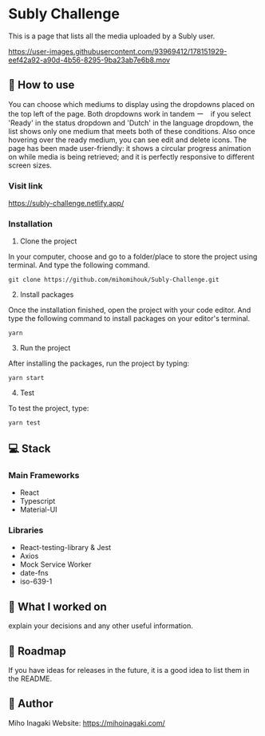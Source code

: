 # Subly Challenge

This is a page that lists all the media uploaded by a Subly user. 

https://user-images.githubusercontent.com/93969412/178151929-eef42a92-a90d-4b56-8295-9ba23ab7e6b8.mov

## 📖 How to use
You can choose which mediums to display using the dropdowns placed on the top left of the page. Both dropdowns work in tandem ー　if you select 'Ready' in the status dropdown and 'Dutch' in the language dropdown, the list shows only one medium that meets both of these conditions. 
Also once hovering over the ready medium, you can see edit and delete icons.
The page has been made user-friendly: it shows a circular progress animation on while media is being retrieved; and it is perfectly responsive to different screen sizes.

### Visit link
https://subly-challenge.netlify.app/

### Installation
1. Clone the project

In your computer, choose and go to a folder/place to store the project using terminal.
And type the following command.

```
git clone https://github.com/mihomihouk/Subly-Challenge.git
```

2. Install packages

Once the installation finished, open the project with your code editor.
And type the following command to install packages on your editor's terminal.

```
yarn 
```

3. Run the project

After installing the packages, run the project by typing:

```
yarn start
```

4. Test

To test the project, type: 

```
yarn test
```

## 💻 Stack
### Main Frameworks
- React
- Typescript
- Material-UI
### Libraries
- React-testing-library & Jest
- Axios
- Mock Service Worker
- date-fns
- iso-639-1 

## 💪 What I worked on
explain your decisions and any other useful information.

## 🚧 Roadmap
If you have ideas for releases in the future, it is a good idea to list them in the README.

## 🧑 Author
Miho Inagaki
Website: https://mihoinagaki.com/



